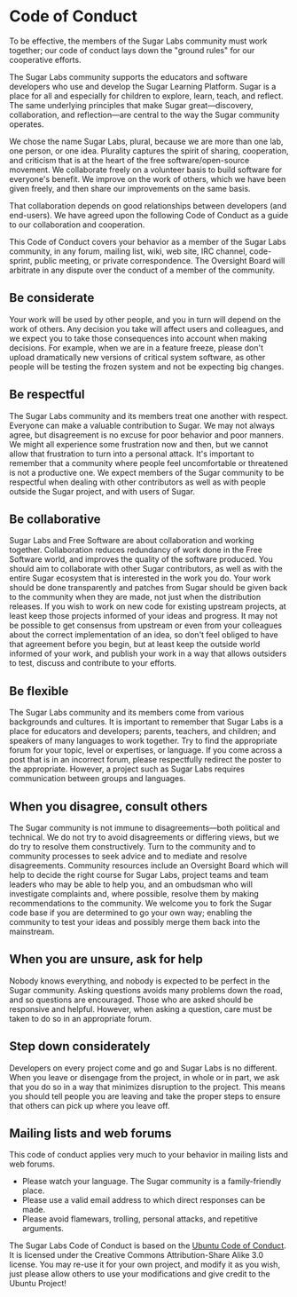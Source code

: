 Code of Conduct
===============

To be effective, the members of the Sugar Labs community must work
together; our code of conduct lays down the "ground rules" for our
cooperative efforts.

The Sugar Labs community supports the educators and software
developers who use and develop the Sugar Learning Platform. Sugar is a
place for all and especially for children to explore, learn, teach, and reflect. 
The same underlying principles that make Sugar great—discovery,
collaboration, and reflection—are central to the way the Sugar
community operates.

We chose the name Sugar Labs, plural, because we are more than one
lab, one person, or one idea. Plurality captures the spirit of
sharing, cooperation, and criticism that is at the heart of the free
software/open-source movement. We collaborate freely on a volunteer
basis to build software for everyone's benefit. We improve on the work
of others, which we have been given freely, and then share our
improvements on the same basis.

That collaboration depends on good relationships between developers
(and end-users). We have agreed upon the following Code of Conduct as
a guide to our collaboration and cooperation.

This Code of Conduct covers your behavior as a member of the Sugar
Labs community, in any forum, mailing list, wiki, web site, IRC
channel, code-sprint, public meeting, or private correspondence. The
Oversight Board will arbitrate in any dispute over the conduct of a
member of the community.

Be considerate
--------------

Your work will be used by other people, and you in turn will depend on
the work of others. Any decision you take will affect users and
colleagues, and we expect you to take those consequences into account
when making decisions. For example, when we are in a feature freeze,
please don't upload dramatically new versions of critical system
software, as other people will be testing the frozen system and not be
expecting big changes.

Be respectful
-------------

The Sugar Labs community and its members treat one another with
respect. Everyone can make a valuable contribution to Sugar. We may
not always agree, but disagreement is no excuse for poor behavior and
poor manners. We might all experience some frustration now and then,
but we cannot allow that frustration to turn into a personal
attack. It's important to remember that a community where people feel
uncomfortable or threatened is not a productive one. We expect members
of the Sugar community to be respectful when dealing with other
contributors as well as with people outside the Sugar project, and
with users of Sugar.

Be collaborative
----------------

Sugar Labs and Free Software are about collaboration and working
together. Collaboration reduces redundancy of work done in the Free
Software world, and improves the quality of the software produced. You
should aim to collaborate with other Sugar contributors, as well as
with the entire Sugar ecosystem that is interested in the work you
do. Your work should be done transparently and patches from Sugar
should be given back to the community when they are made, not just
when the distribution releases. If you wish to work on new code for
existing upstream projects, at least keep those projects informed of
your ideas and progress. It may not be possible to get consensus from
upstream or even from your colleagues about the correct implementation
of an idea, so don't feel obliged to have that agreement before you
begin, but at least keep the outside world informed of your work, and
publish your work in a way that allows outsiders to test, discuss and
contribute to your efforts.

Be flexible
-----------

The Sugar Labs community and its members come from various backgrounds
and cultures.  It is important to remember that Sugar Labs is a place
for educators and developers; parents, teachers, and children; and
speakers of many languages to work together.  Try to find the
appropriate forum for your topic, level or expertises, or language.
If you come across a post that is in an incorrect forum, please
respectfully redirect the poster to the appropriate.  However, a
project such as Sugar Labs requires communication between groups and
languages.

When you disagree, consult others
---------------------------------

The Sugar community is not immune to disagreements—both political and
technical. We do not try to avoid disagreements or differing views,
but we do try to resolve them constructively. Turn to the community
and to community processes to seek advice and to mediate and resolve
disagreements. Community resources include an Oversight Board which
will help to decide the right course for Sugar Labs, project teams and
team leaders who may be able to help you, and an ombudsman who will
investigate complaints and, where possible, resolve them by making
recommendations to the community. We welcome you to fork the Sugar
code base if you are determined to go your own way; enabling the
community to test your ideas and possibly merge them back into the
mainstream.

When you are unsure, ask for help
---------------------------------

Nobody knows everything, and nobody is expected to be perfect in the
Sugar community. Asking questions avoids many problems down the road,
and so questions are encouraged. Those who are asked should be
responsive and helpful. However, when asking a question, care must be
taken to do so in an appropriate forum.

Step down considerately
-----------------------

Developers on every project come and go and Sugar Labs is no
different. When you leave or disengage from the project, in whole or
in part, we ask that you do so in a way that minimizes disruption to
the project. This means you should tell people you are leaving and
take the proper steps to ensure that others can pick up where you
leave off.

Mailing lists and web forums
----------------------------

This code of conduct applies very much to your behavior in mailing
lists and web forums.

* Please watch your language.  The Sugar community is a family-friendly place.
* Please use a valid email address to which direct responses can be made.
* Please avoid flamewars, trolling, personal attacks, and repetitive arguments.

The Sugar Labs Code of Conduct is based on the [Ubuntu Code of
Conduct](http://www.ubuntu.com/community/conduct). It is licensed
under the Creative Commons Attribution-Share Alike 3.0 license. You
may re-use it for your own project, and modify it as you wish, just
please allow others to use your modifications and give credit to the
Ubuntu Project!
